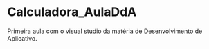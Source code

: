 # Calculadora_AulaDdA
Primeira aula com o visual studio da matéria de Desenvolvimento de Aplicativo.
